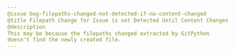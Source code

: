 ```yaml
---
@issue bug-filepaths-changed-not-detected-if-no-content-changed
@title Filepath Change for Issue is not Detected Until Content Changes
@description
This may be because the filepaths changed extracted by GitPython 
doesn't find the newly created file.
---
```


